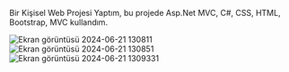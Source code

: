 Bir Kişisel Web Projesi Yaptım, bu projede Asp.Net MVC, C#, CSS, HTML, Bootstrap, MVC kullandım.

![Ekran görüntüsü 2024-06-21 130811](https://github.com/filizcakiir/KisiselWebProjesi/assets/94216098/897ad6a5-2521-4bcc-a26f-89ff40ab4992)
![Ekran görüntüsü 2024-06-21 130851](https://github.com/filizcakiir/KisiselWebProjesi/assets/94216098/929ee410-4bff-4b9b-b89c-c1752d2cbfd0)
![Ekran görüntüsü 2024-06-21 1309331](https://github.com/filizcakiir/KisiselWebProjesi/assets/94216098/cfa3b25c-c789-40f0-97d4-f45f40e937a2)
